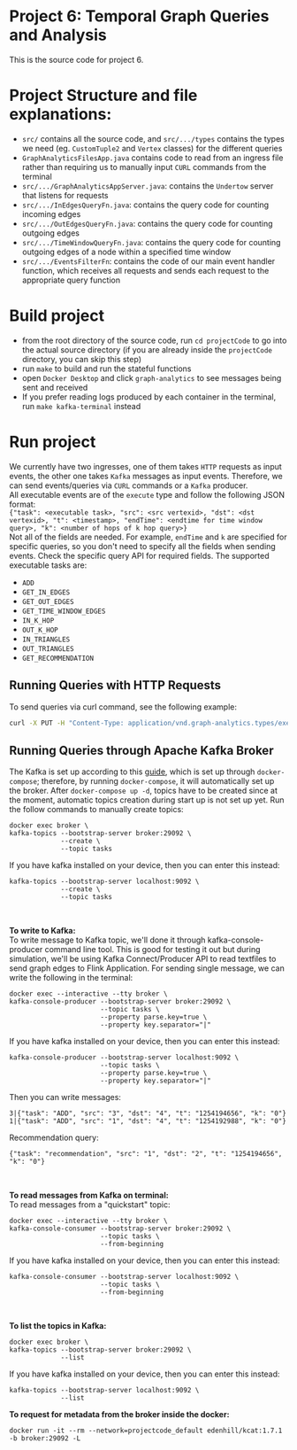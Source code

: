 # Project 6: Temporal Graph Queries and Analysis
This is the source code for project 6.

# Project Structure and file explanations:
* `src/` contains all the source code, and `src/.../types` contains the types we need (eg. `CustomTuple2` and `Vertex` classes) for the different queries
* `GraphAnalyticsFilesApp.java` contains code to read from an ingress file rather than requiring us to manually input `CURL` commands from the terminal
* `src/.../GraphAnalyticsAppServer.java`: contains the `Undertow` server that listens for requests
* `src/.../InEdgesQueryFn.java`: contains the query code for counting incoming edges
* `src/.../OutEdgesQueryFn.java`: contains the query code for counting outgoing edges
* `src/.../TimeWindowQueryFn.java`: contains the query code for counting outgoing edges of a node within a specified time window
* `src/.../EventsFilterFn`: contains the code of our main event handler function, which receives all requests and sends each request to the appropriate query function

# Build project
* from the root directory of the source code, run `cd projectCode` to go into the actual source directory (if you are already inside the `projectCode` directory, you can skip this step)
* run `make` to build and run the stateful functions
* open `Docker Desktop` and click `graph-analytics` to see messages being sent and received
* If you prefer reading logs produced by each container in the terminal, run `make kafka-terminal` instead

# Run project
We currently have two ingresses, one of them takes `HTTP` requests as input events, the other one takes `Kafka` messages as
input events. Therefore, we can send events/queries via `CURL` commands or a `Kafka` producer.  
All executable events are of the `execute` type and follow the following JSON format:  
`{"task": <executable task>, "src": <src vertexid>, "dst": <dst vertexid>, "t": <timestamp>, "endTime": <endtime for time window query>, "k": <number of hops of k hop query>}`  
Not all of the fields are needed. For example, `endTime` and `k` are specified for specific queries, so you don't need to specify all
the fields when sending events. Check the specific query API for required fields.
The supported executable tasks are:
- `ADD`
- `GET_IN_EDGES`
- `GET_OUT_EDGES`
- `GET_TIME_WINDOW_EDGES`
- `IN_K_HOP`
- `OUT_K_HOP`
- `IN_TRIANGLES`
- `OUT_TRIANGLES`
- `GET_RECOMMENDATION`
## Running Queries with HTTP Requests
To send queries via curl command, see the following example:
```bash
curl -X PUT -H "Content-Type: application/vnd.graph-analytics.types/execute" -d '{"task": "GET_IN_EDGES", "src": 2, "dst": 3, "t": 12344}' localhost:8090/graph-analytics.fns/filter/1
```

## Running Queries through Apache Kafka Broker
The Kafka is set up according to this [guide](https://developer.confluent.io/quickstart/kafka-docker/), which is set up through `docker-compose`; therefore, by running `docker-compose`, it will automatically set up the broker. After `docker-compose up -d`, topics have to be created since at the moment, automatic topics creation during start up is not set up yet. Run the follow commands to manually create topics:
```
docker exec broker \
kafka-topics --bootstrap-server broker:29092 \
             --create \
             --topic tasks
```
If you have kafka installed on your device, then you can enter this instead:
```
kafka-topics --bootstrap-server localhost:9092 \
             --create \
             --topic tasks
```
<br>

**To write to Kafka:** <br>
To write message to Kafka topic, we'll done it through kafka-console-producer command line tool. This is good for testing it out but during simulation, we'll be using Kafka Connect/Producer API to read textfiles to send graph edges to Flink Application. For sending single message, we can write the following in the terminal:
```
docker exec --interactive --tty broker \
kafka-console-producer --bootstrap-server broker:29092 \
                       --topic tasks \
                       --property parse.key=true \
                       --property key.separator="|"
```
If you have kafka installed on your device, then you can enter this instead:
```
kafka-console-producer --bootstrap-server localhost:9092 \
                       --topic tasks \
                       --property parse.key=true \
                       --property key.separator="|"
```
Then you can write messages:
```
3|{"task": "ADD", "src": "3", "dst": "4", "t": "1254194656", "k": "0"}
1|{"task": "ADD", "src": "1", "dst": "4", "t": "1254192988", "k": "0"}
```

Recommendation query:
```
{"task": "recommendation", "src": "1", "dst": "2", "t": "1254194656", "k": "0"}
```
<br>

**To read messages from Kafka on terminal:**<br>
To read messages from a "quickstart" topic:
```
docker exec --interactive --tty broker \
kafka-console-consumer --bootstrap-server broker:29092 \
                       --topic tasks \
                       --from-beginning
```

If you have kafka installed on your device, then you can enter this instead:
```
kafka-console-consumer --bootstrap-server localhost:9092 \
                       --topic tasks \
                       --from-beginning
```
<br>

**To list the topics in Kafka:** <br>
```
docker exec broker \
kafka-topics --bootstrap-server broker:29092 \
             --list
```
If you have kafka installed on your device, then you can enter this instead:
```
kafka-topics --bootstrap-server localhost:9092 \
             --list
```

**To request for metadata from the broker inside the docker:**
```
docker run -it --rm --network=projectcode_default edenhill/kcat:1.7.1 -b broker:29092 -L
```

